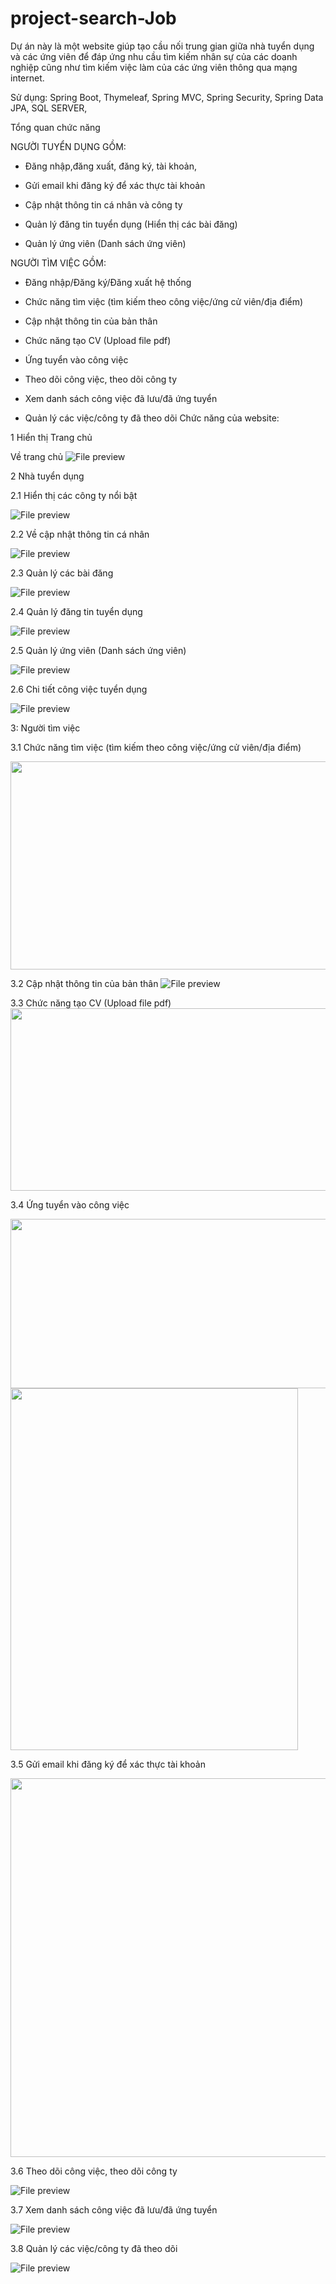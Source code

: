 # project-search-Job

Dự án này là một website giúp tạo cầu nối trung gian giữa nhà tuyển dụng và các ứng viên để đáp ứng nhu cầu tìm kiếm nhân sự của các doanh nghiệp cũng như tìm kiếm việc làm của các ứng viên thông qua mạng internet.

Sử dụng: Spring Boot, Thymeleaf, Spring MVC, Spring Security, Spring Data JPA, SQL SERVER,

Tổng quan chức năng 

NGƯỜI TUYỂN DỤNG GỒM: 

- Đăng nhập,đăng xuất, đăng ký, tài khoản,

- Gửi email khi đăng ký để xác thực tài khoản

- Cập nhật thông tin cá nhân và công ty

- Quản lý đăng tin tuyển dụng (Hiển thị các bài đăng)

- Quản lý ứng viên (Danh sách ứng viên)

NGƯỜI TÌM VIỆC GỒM:

- Đăng nhập/Đăng ký/Đăng xuất hệ thống

- Chức năng tìm việc (tìm kiếm theo công việc/ứng cử viên/địa điểm)

- Cập nhật thông tin của bản thân

- Chức năng tạo CV (Upload file pdf)

- Ứng tuyển vào công việc

- Theo dõi công việc, theo dõi công ty

- Xem danh sách công việc đã lưu/đã ứng tuyển

- Quản lý các việc/công ty đã theo dõi
Chức năng của website:

1 Hiển thị Trang chủ

Về trang chủ
<img src="https://firebasestorage.googleapis.com/v0/b/funix-way.appspot.com/o/CCDN%2FPRJ321x.3.0.VN%2FASM%2FASM2_Hinh22.png?alt=media&amp;token=951f1cc4-011f-43bd-8905-7f3a8a35eeb0" alt="File preview">

2 Nhà tuyển dụng

2.1 Hiển thị các công ty nổi bật

<img src="https://firebasestorage.googleapis.com/v0/b/funix-way.appspot.com/o/CCDN%2FPRJ321x.3.0.VN%2FASM%2FASM2_Hinh3.JPG?alt=media&amp;token=66d4212e-7b66-4def-8487-28002ffa7fd5" alt="File preview">

2.2 Về cập nhật thông tin cá nhân

<img src="https://firebasestorage.googleapis.com/v0/b/funix-way.appspot.com/o/CCDN%2FPRJ321x.3.0.VN%2FASM%2FASM2_Hinh18.png?alt=media&amp;token=d6a207e4-82e7-482f-a948-6e880c6ad974" alt="File preview">

2.3 Quản lý các bài đăng

<img src="https://firebasestorage.googleapis.com/v0/b/funix-way.appspot.com/o/CCDN%2FPRJ321x.3.0.VN%2FASM%2FASM2_Hinh6.JPG?alt=media&amp;token=0c64e238-a37b-41b5-8dcf-85b0185bc2c4" alt="File preview">

2.4 Quản lý đăng tin tuyển dụng 

<img src="https://firebasestorage.googleapis.com/v0/b/funix-way.appspot.com/o/CCDN%2FPRJ321x.3.0.VN%2FASM%2FASM2_Hinh17.png?alt=media&amp;token=eef87ce6-bc5e-4483-bf99-61cfeb66007c" alt="File preview">

2.5 Quản lý ứng viên (Danh sách ứng viên)

<img src="https://firebasestorage.googleapis.com/v0/b/funix-way.appspot.com/o/CCDN%2FPRJ321x.3.0.VN%2FASM%2FASM2_Hinh20.png?alt=media&amp;token=ffede72a-59f9-4d6c-a29f-c745de5b9f9c" alt="File preview">

2.6 Chi tiết công việc tuyển dụng

<img src="https://firebasestorage.googleapis.com/v0/b/funix-way.appspot.com/o/CCDN%2FPRJ321x.3.0.VN%2FASM%2FASM2_Hinh19.png?alt=media&amp;token=127e0eb7-912d-46f5-a25a-fad3c404838a" alt="File preview">

3: Người tìm việc

3.1 Chức năng tìm việc (tìm kiếm theo công việc/ứng cử viên/địa điểm)

<img src="https://firebasestorage.googleapis.com/v0/b/funix-way.appspot.com/o/CCDN%2FPRJ321x.3.0.VN%2FASM%2FPRJ321x_ASM2_H%C6%B0%E1%BB%9Bng%20d%E1%BA%ABn%20d%E1%BB%B1%20%C3%A1n_H%C3%ACnh%2018.1.PNG?alt=media&amp;token=03af5188-7f44-4b74-9e9d-db81b0bdf54f" width="602" height="333" style="margin: 0px;" type="saveimage" target="[object Object]">

3.2 Cập nhật thông tin của bản thân
<img src="https://firebasestorage.googleapis.com/v0/b/funix-way.appspot.com/o/CCDN%2FPRJ321x.3.0.VN%2FASM%2FASM2_Hinh21.png?alt=media&amp;token=ce06ceee-7412-47ab-84b0-8564e1a32447" alt="File preview">

3.3 Chức năng tạo CV (Upload file pdf)
<img src="https://lh6.googleusercontent.com/yt3v1XPUxqpFyXsqFniU_oERsSE_ScNO9pnQQoW0ijW3o0Yo4hKZWvYdtgZrQIw5crdeHeX9bdlTAPdrOJ8KksJmRzHkVbmLVavue_JQCYWKViY4AW2gjwuEhpvKjTud025CjI7STAa0nM8Be9IIzSpR2kAlvB7IRWufKpWrmEjBt0rSs2n2eTpSCXDOmA" width="602" height="292" style="margin-left: 0px; margin-top: 0px;">

3.4 Ứng tuyển vào công việc

<img src="https://firebasestorage.googleapis.com/v0/b/funix-way.appspot.com/o/CCDN%2FPRJ321x.3.0.VN%2FASM%2FPRJ321x_ASM2_H%C6%B0%E1%BB%9Bng%20d%E1%BA%ABn%20d%E1%BB%B1%20%C3%A1n_H%C3%ACnh%2020.PNG?alt=media&amp;token=327103a7-c527-4062-9e42-8f31334eb1c2" alt="" type="saveimage" target="[object Object]" preventdefault="function(){r.isDefaultPrevented=n}" stoppropagation="function(){r.isPropagationStopped=n}" stopimmediatepropagation="function(){r.isImmediatePropagationStopped=n}" isdefaultprevented="function t(){return!1}" ispropagationstopped="function t(){return!1}" isimmediatepropagationstopped="function t(){return!1}" width="611" height="271">

<img src="https://firebasestorage.googleapis.com/v0/b/funix-way.appspot.com/o/CCDN%2FPRJ321x.3.0.VN%2FASM%2FPRJ321x_ASM2_H%C6%B0%E1%BB%9Bng%20d%E1%BA%ABn%20d%E1%BB%B1%20%C3%A1n_H%C3%ACnh%2022.PNG?alt=media&amp;token=9a84b3c1-2de4-4cdb-a75a-a6efd93d31a0" alt="" type="saveimage" target="[object Object]" preventdefault="function(){r.isDefaultPrevented=n}" stoppropagation="function(){r.isPropagationStopped=n}" stopimmediatepropagation="function(){r.isImmediatePropagationStopped=n}" isdefaultprevented="function t(){return!1}" ispropagationstopped="function t(){return!1}" isimmediatepropagationstopped="function t(){return!1}" width="460" height="579">

3.5 Gửi email khi đăng ký để xác thực tài khoản

<img src="https://firebasestorage.googleapis.com/v0/b/funix-way.appspot.com/o/CCDN%2FPRJ321x.3.0.VN%2FASM%2FPRJ321x_ASM2_H%C6%B0%E1%BB%9Bng%20d%E1%BA%ABn%20d%E1%BB%B1%20%C3%A1n_H%C3%ACnh%2023.PNG?alt=media&amp;token=472df8e8-00fb-4008-9d88-a3a9ebc255d0" alt="" type="saveimage" target="[object Object]" preventdefault="function(){r.isDefaultPrevented=n}" stoppropagation="function(){r.isPropagationStopped=n}" stopimmediatepropagation="function(){r.isImmediatePropagationStopped=n}" isdefaultprevented="function t(){return!1}" ispropagationstopped="function t(){return!1}" isimmediatepropagationstopped="function t(){return!1}" width="608" height="606">

3.6 Theo dõi công việc, theo dõi công ty

<img src="https://firebasestorage.googleapis.com/v0/b/funix-way.appspot.com/o/CCDN%2FPRJ321x.3.0.VN%2FASM%2FASM2_Hinh10.JPG?alt=media&amp;token=c8134b5b-4831-4b27-9b30-5008b37879a0" alt="File preview">

3.7 Xem danh sách công việc đã lưu/đã ứng tuyển

<img src="https://firebasestorage.googleapis.com/v0/b/funix-way.appspot.com/o/CCDN%2FPRJ321x.3.0.VN%2FASM%2FASM2_Hinh11.JPG?alt=media&amp;token=2dce5c0b-c8ca-410c-a41d-71b90f38e0cc" alt="File preview">

3.8 Quản lý các việc/công ty đã theo dõi

<img src="https://firebasestorage.googleapis.com/v0/b/funix-way.appspot.com/o/CCDN%2FPRJ321x.3.0.VN%2FASM%2FASM2_Hinh12.JPG?alt=media&amp;token=fba3b1e4-75ec-46b6-b387-3ab40c4191b7" alt="File preview">
